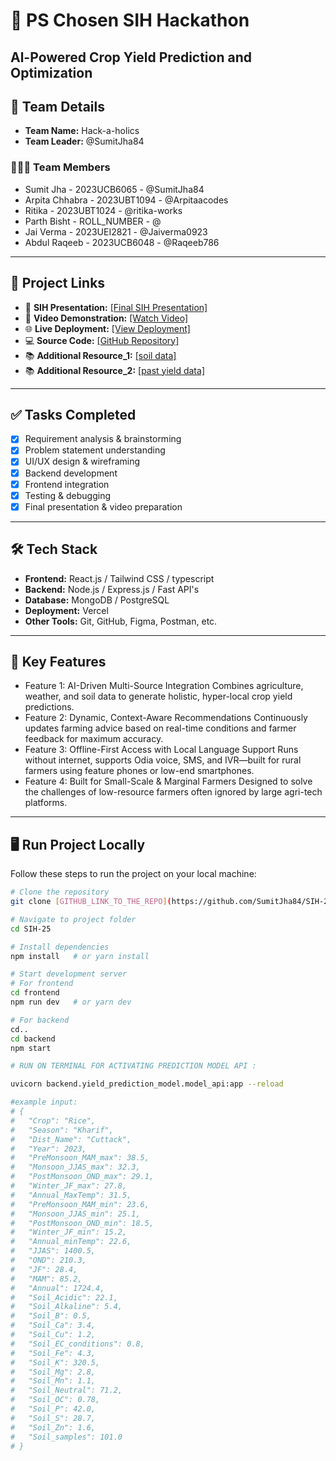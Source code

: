 # 🚀 PS Chosen SIH Hackathon

Al-Powered Crop Yield Prediction and Optimization
---

## 👥 Team Details  

- **Team Name:** Hack-a-holics  
- **Team Leader:** @SumitJha84  

### 🧑‍🤝‍🧑 Team Members
- Sumit Jha - 2023UCB6065 - @SumitJha84  
- Arpita Chhabra - 2023UBT1094 - @Arpitaacodes  
- Ritika  - 2023UBT1024 - @ritika-works  
- Parth Bisht - ROLL_NUMBER - @  
- Jai Verma - 2023UEI2821 - @Jaiverma0923  
- Abdul Raqeeb - 2023UCB6048 - @Raqeeb786  

---

## 🔗 Project Links  

- 📑 **SIH Presentation:** [[Final SIH Presentation]](https://github.com/SumitJha84/SIH-25/blob/main/files/internal_PPT_HACK-O-HOLICS.pdf)  
- 🎥 **Video Demonstration:** [[Watch Video]](https://www.youtube.com/watch?v=gpZB9ZwrJmY)
- 🌐 **Live Deployment:** [[View Deployment]](https://sih-25-frontend.vercel.app/) 
- 💻 **Source Code:** [[GitHub Repository]](https://github.com/SumitJha84/SIH-25.git)
- 📚 **Additional Resource_1:** [[soil data]](https://agri.odisha.gov.in/sites/default/files/2025-05/OAS%20A4.pdf)
- 📚 **Additional Resource_2:** [[past yield data]](https://idc.icrisat.org/idc/wp-content/uploads/2020/12/Odisha%20Soil%20Atlas%20dated%202.12.2020.pdf)


---

## ✅ Tasks Completed  

- [x] Requirement analysis & brainstorming  
- [x] Problem statement understanding  
- [x] UI/UX design & wireframing  
- [x] Backend development  
- [x] Frontend integration  
- [x] Testing & debugging  
- [x] Final presentation & video preparation  

---

## 🛠️ Tech Stack  

- **Frontend:** React.js / Tailwind CSS / typescript  
- **Backend:** Node.js / Express.js /  Fast API's
- **Database:** MongoDB / PostgreSQL  
- **Deployment:** Vercel  
- **Other Tools:** Git, GitHub, Figma, Postman, etc.  

---

## 🌟 Key Features  

- Feature 1: AI-Driven Multi-Source Integration
              Combines agriculture, weather, and soil data to generate holistic, hyper-local crop yield 
              predictions.
- Feature 2:  Dynamic, Context-Aware Recommendations
 Continuously updates farming advice based on real-time conditions and farmer feedback 
for maximum accuracy.
- Feature 3: Offline-First Access with Local Language Support
 Runs without internet, supports Odia voice, SMS, and IVR—built for rural farmers using 
feature phones or low-end smartphones. 
- Feature 4: Built for Small-Scale & Marginal Farmers
 Designed to solve the challenges of low-resource farmers often ignored by large agri-tech 
platforms. 
---

## 🖥️ Run Project Locally  

Follow these steps to run the project on your local machine:  

```bash
# Clone the repository
git clone [GITHUB_LINK_TO_THE_REPO](https://github.com/SumitJha84/SIH-25.git)

# Navigate to project folder
cd SIH-25

# Install dependencies
npm install   # or yarn install

# Start development server
# For frontend
cd frontend 
npm run dev   # or yarn dev

# For backend
cd..
cd backend
npm start 

# RUN ON TERMINAL FOR ACTIVATING PREDICTION MODEL API :

uvicorn backend.yield_prediction_model.model_api:app --reload

#example input:
# {
#   "Crop": "Rice",
#   "Season": "Kharif",
#   "Dist_Name": "Cuttack",
#   "Year": 2023,
#   "PreMonsoon_MAM_max": 38.5,
#   "Monsoon_JJAS_max": 32.3,
#   "PostMonsoon_OND_max": 29.1,
#   "Winter_JF_max": 27.8,
#   "Annual_MaxTemp": 31.5,
#   "PreMonsoon_MAM_min": 23.6,
#   "Monsoon_JJAS_min": 25.1,
#   "PostMonsoon_OND_min": 18.5,
#   "Winter_JF_min": 15.2,
#   "Annual_minTemp": 22.6,
#   "JJAS": 1400.5,
#   "OND": 210.3,
#   "JF": 28.4,
#   "MAM": 85.2,
#   "Annual": 1724.4,
#   "Soil_Acidic": 22.1,
#   "Soil_Alkaline": 5.4,
#   "Soil_B": 0.5,
#   "Soil_Ca": 3.4,
#   "Soil_Cu": 1.2,
#   "Soil_EC_conditions": 0.8,
#   "Soil_Fe": 4.3,
#   "Soil_K": 320.5,
#   "Soil_Mg": 2.8,
#   "Soil_Mn": 1.1,
#   "Soil_Neutral": 71.2,
#   "Soil_OC": 0.78,
#   "Soil_P": 42.0,
#   "Soil_S": 28.7,
#   "Soil_Zn": 1.6,
#   "Soil_samples": 101.0
# }

